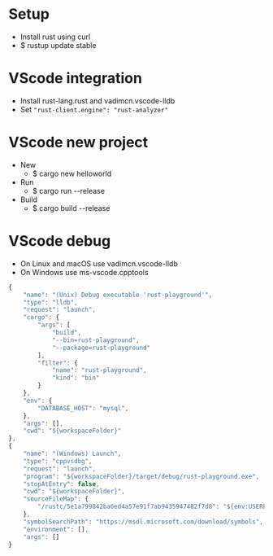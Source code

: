 Setup
=====
* Install rust using curl
* $ rustup update stable

VScode integration
=====
* Install rust-lang.rust and vadimcn.vscode-lldb
* Set `"rust-client.engine": "rust-analyzer"`

VScode new project
=====
* New
    * $ cargo new helloworld
* Run
    * $ cargo run --release
* Build
    * $ cargo build --release

VScode debug
=====
* On Linux and macOS use vadimcn.vscode-lldb
* On Windows use ms-vscode.cpptools
```js
{
    "name": "(Unix) Debug executable 'rust-playground'",
    "type": "lldb",
    "request": "launch",
    "cargo": {
        "args": [
            "build",
            "--bin=rust-playground",
            "--package=rust-playground"
        ],
        "filter": {
            "name": "rust-playground",
            "kind": "bin"
        }
    },
    "env": {
        "DATABASE_HOST": "mysql",
    },
    "args": [],
    "cwd": "${workspaceFolder}"
},
{
    "name": "(Windows) Launch",
    "type": "cppvsdbg",
    "request": "launch",
    "program": "${workspaceFolder}/target/debug/rust-playground.exe",
    "stopAtEntry": false,
    "cwd": "${workspaceFolder}",
    "sourceFileMap": {
        "/rustc/5e1a799842ba6ed4a57e91f7ab9435947482f7d8": "${env:USERPROFILE}/.rustup/toolchains/stable-x86_64-pc-windows-msvc/lib/rustlib/src/rust"
    },
    "symbolSearchPath": "https://msdl.microsoft.com/download/symbols",
    "environment": [],
    "args": []
}
```
